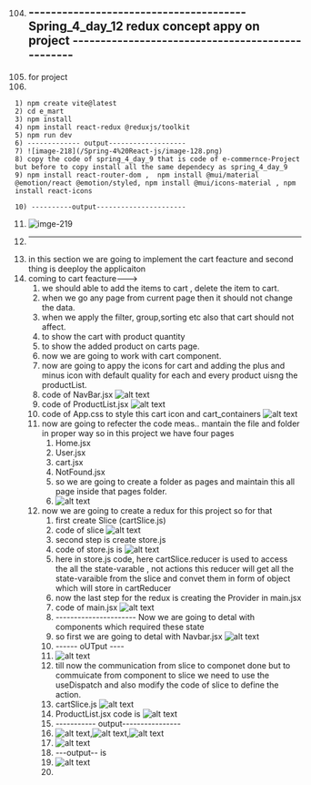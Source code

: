 104) ## ---------------------------------------Spring_4_day_12 redux concept appy on project -------------------------------------------------
105) for project
106) 
    1) npm create vite@latest
    2) cd e_mart
    3) npm install
    4) npm install react-redux @reduxjs/toolkit
    5) npm run dev
    6) ------------- output-------------------
    7) ![image-218](/Spring-4%20React-js/image-128.png)
    8) copy the code of spring_4_day_9 that is code of e-commernce-Project but before to copy install all the same dependecy as spring_4_day_9
    9) npm install react-router-dom ,  npm install @mui/material @emotion/react @emotion/styled, npm install @mui/icons-material , npm install react-icons

    10) ----------output----------------------
11) ![imge-219](/Spring-4%20React-js/image-219.png)
12) ------------------------------------------------------------------------------------------------
13) in this section we are going to implement the cart feacture and second thing is deeploy the applicaiton
14) coming to cart feacture--->
    1)  we should able to add the items to cart , delete the item to cart.
    2)  when we go any page from current page then it should not change the data.
    3)  when we apply the filter, group,sorting etc also that cart should not affect.
    4)  to show the cart with product quantity
    5)  to show the added product on carts page.
    15) now we are going to work with cart component. 
    16) now are going to appy the icons for cart and adding the plus and minus icon with default quality for each and every product uisng the productList.
    17) code of NavBar.jsx ![alt text](/Spring-4%20React-js/image-220.png)
    18) code of ProductList.jsx ![alt text](/Spring-4%20React-js/image-221.png)
    19) code of App.css to style this cart icon and cart_containers ![alt text](/Spring-4%20React-js/image-222.png)
    20) now are going to refecter the code meas.. mantain the file and folder in proper way so in this project we have four pages 
        1)  Home.jsx
        2)  User.jsx
        3)  cart.jsx
        4)  NotFound.jsx
        5)  so we are going to create a folder as pages and maintain this all page inside that pages folder.
        6)  ![alt text](/Spring-4%20React-js/image-223.png)
    21)  now we are going to create a redux for this project so for that 
          1)   first create Slice (cartSlice.js)
          2)   code of slice ![alt text](/Spring-4%20React-js/image-224.png)
          3)   second step is create store.js
          4)   code of store.js is ![alt text](/Spring-4%20React-js/image-225.png)
          5)   here in store.js code, here cartSlice.reducer is used to access the all the state-varable , not actions this reducer will get all the state-varaible from the slice and convet them in form of object which will store in cartReducer
          6)   now the last step for the redux is creating the Provider in main.jsx
          7)   code of main.jsx ![alt text](/Spring-4%20React-js/image-226.png)
          8)   ---------------------- Now we are going to detal with components which required these state
          9)   so first we are going to detal with Navbar.jsx  ![alt text](/Spring-4%20React-js/image-227.png)
          10)  ------ oUTput ---- 
          11)  ![alt text](/Spring-4%20React-js/image-228.png)
          12)  till now the communication from slice to componet done but to commuicate from component to slice we need to use the useDispatch and also modify the code of slice to define the action.
          13)  cartSlice.js ![alt text](/Spring-4%20React-js/image-229.png)
          14)  ProductList.jsx code is ![alt text](/Spring-4%20React-js/image-230.png)
          15)  ----------- output----------------
          16)  ![alt text](/Spring-4%20React-js/image-231.png),![alt text](/Spring-4%20React-js/image-232.png),![alt text](/Spring-4%20React-js/image-233.png)
          17)  ![alt text](/Spring-4%20React-js/image-234.png)
          18)  ---output-- is 
          19)  ![alt text](/Spring-4%20React-js/image-235.png)
          20)  
    
    
    
    



            
  
 



